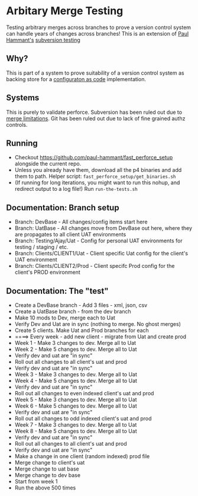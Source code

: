 # Arbitary Merge Testing
Testing arbitrary merges across branches to prove a version control system can handle years of changes across branches! This is an extension of [Paul Hammant's](http://paulhammant.com/) [subversion testing](https://github.com/paul-hammant/subversion_testing)

## Why?
This is part of a system to prove suitability of a version control system as backing store for a [configuraton as code](http://paulhammant.com/categories.html#configuration_as_code) implementation.

## Systems
This is purely to validate perforce. Subversion has been ruled out due to [merge limitations](http://paulhammant.com/categories.html#source-control). Git has been ruled out due to lack of fine grained authz controls.

## Running
* Checkout https://github.com/paul-hammant/fast_perforce_setup alongside the current repo.
* Unless you already have them, download all the p4 binaries and add them to path. Helper script: `fast_perforce_setup/get_binaries.sh`
* (If running for long iterations, you might want to run this nohup, and redirect output to a log file!) Run `run-the-tests.sh`

## Documentation: Branch setup
* Branch: DevBase - All changes/config items start here
* Branch: UatBase - All changes move from DevBase out here, where they are propagates to all client UAT environments
* Branch: Testing/Ajay/Uat - Config for personal UAT environments for testing / staging / etc.
* Branch: Clients/CLIENT1/Uat - Client specific Uat config for the client's UAT environment
* Branch: Clients/CLIENT2/Prod - Client specifc Prod config for the client's PROD environment

## Documentation: The "test"
* Create a DevBase branch - Add 3 files - xml, json, csv
* Create a UatBase branch - from the dev branch
* Make 10 mods to Dev, merge each to Uat
* Verify Dev and Uat are in sync (nothing to merge. No ghost merges)
* Create 5 clients. Make Uat and Prod branches for each
* ====> Every week - add new client - migrate from Uat and create prod
* Week 1 - Make 3 changes to dev. Merge all to Uat
* Week 2 - Make 5 changes to dev. Merge all to Uat
* Verify dev and uat are "in sync"
* Roll out all changes to all client's uat and prod
* Verify dev and uat are "in sync"
* Week 3 - Make 3 changes to dev. Merge all to Uat
* Week 4 - Make 5 changes to dev. Merge all to Uat
* Verify dev and uat are "in sync"
* Roll out all changes to even indexed client's uat and prod
* Week 5 - Make 3 changes to dev. Merge all to Uat
* Week 6 - Make 5 changes to dev. Merge all to Uat
* Verify dev and uat are "in sync"
* Roll out all changes to odd indexed client's uat and prod
* Week 7 - Make 3 changes to dev. Merge all to Uat
* Week 8 - Make 5 changes to dev. Merge all to Uat
* Verify dev and uat are "in sync"
* Roll out all changes to all client's uat and prod
* Verify dev and uat are "in sync"
* Make a change in one client (random indexed) prod file
* Merge change to client's uat
* Merge change to uat base
* Merge change to dev base
* Start from week 1
* Run the above 500 times

